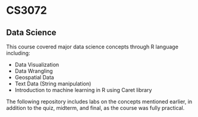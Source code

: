 # CS3072
## Data Science

This course covered major data science concepts through R language including:

- Data Visualization
- Data Wrangling
- Geospatial Data
- Text Data (String manipulation)
- Introduction to machine learning in R using Caret library

The following repository includes labs on the concepts mentioned earlier, in addition to the quiz, midterm, and final, as the course was fully practical.

